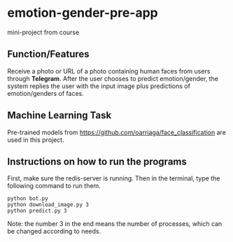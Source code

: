 # emotion-gender-pre-app
mini-project from course

## Function/Features
Receive a photo or URL of a photo containing human faces from users through **Telegram**. After the user chooses to predict emotion/gender, the system replies the user with the input image plus predictions of emotion/genders of faces.

## Machine Learning Task
Pre-trained models from https://github.com/oarriaga/face_classification are used in this project.

## Instructions on how to run the programs
First, make sure the redis-server is running. Then in the terminal, type the following command to run them. 
```
python bot.py
python download_image.py 3
python predict.py 3
```
Note: the number 3 in the end means the number of processes, which can be changed according to needs.
